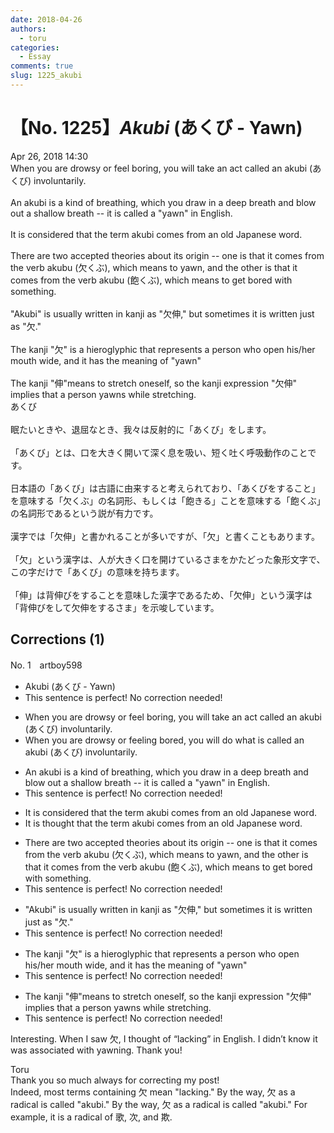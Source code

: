 ```yaml
---
date: 2018-04-26
authors:
  - toru
categories:
  - Essay
comments: true
slug: 1225_akubi
---
```


# 【No. 1225】<strong><em>Akubi</strong></em> (あくび - Yawn)
<div class="date">Apr 26, 2018 14:30</div>
<div id="post"><div id="body_show_ori">
When you are drowsy or feel boring, you will take an act called an akubi (あくび) involuntarily.<br/><br/>An akubi is a kind of breathing, which you draw in a deep breath and blow out a shallow breath -- it is called a "yawn" in English.<br/><br/>It is considered that the term akubi comes from an old Japanese word.<br/><br/>There are two accepted theories about its origin -- one is that it comes from the verb akubu (欠くぶ), which means to yawn, and the other is that it comes from the verb akubu (飽くぶ), which means to get bored with something.<br/><br/>"Akubi" is usually written in kanji as "欠伸," but sometimes it is written just as "欠."<br/><br/>The kanji "欠" is a hieroglyphic that represents a person who open his/her mouth wide, and it has the meaning of "yawn"<br/><br/>The kanji "伸"means to stretch oneself, so the kanji expression "欠伸" implies that a person yawns while stretching.
</div></div>

<!-- more -->

<div id="post_ja"><div id="body_show_mo">
あくび<br/><br/>眠たいときや、退屈なとき、我々は反射的に「あくび」をします。<br/><br/>「あくび」とは、口を大きく開いて深く息を吸い、短く吐く呼吸動作のことです。<br/><br/>日本語の「あくび」は古語に由来すると考えられており、「あくびをすること」を意味する「欠くぶ」の名詞形、もしくは「飽きる」ことを意味する「飽くぶ」の名詞形であるという説が有力です。<br/><br/>漢字では「欠伸」と書かれることが多いですが、「欠」と書くこともあります。<br/><br/>「欠」という漢字は、人が大きく口を開けているさまをかたどった象形文字で、この字だけで「あくび」の意味を持ちます。<br/><br/>「伸」は背伸びをすることを意味した漢字であるため、「欠伸」という漢字は「背伸びをして欠伸をするさま」を示唆しています。
</div></div>

## Corrections (1)
<div id="block"><div class="first_name"> No. 1　<span class="just_name">artboy598</span></div><div id="block2">
<ul class="correction_field">
<li class="incorrect">Akubi (あくび - Yawn)</li>
<li class="corrected perfect">This sentence is perfect! No correction needed!</li>
</ul>
<ul class="correction_field">
<li class="incorrect">When you are drowsy or feel boring, you will take an act called an akubi (あくび) involuntarily.</li>
<li class="corrected correct">
When you are drowsy or <span class="f_red">feeling</span> <span class="f_red">bored</span>, you will <span class="f_red">do what is called</span> an akubi (あくび) involuntarily.
</li>
</ul>
<ul class="correction_field">
<li class="incorrect">An akubi is a kind of breathing, which you draw in a deep breath and blow out a shallow breath -- it is called a "yawn" in English.</li>
<li class="corrected perfect">This sentence is perfect! No correction needed!</li>
</ul>
<ul class="correction_field">
<li class="incorrect">It is considered that the term akubi comes from an old Japanese word.</li>
<li class="corrected correct">
It is <span class="f_blue">thought</span> that the term akubi comes from an old Japanese word.
</li>
</ul>
<ul class="correction_field">
<li class="incorrect">There are two accepted theories about its origin -- one is that it comes from the verb akubu (欠くぶ), which means to yawn, and the other is that it comes from the verb akubu (飽くぶ), which means to get bored with something.</li>
<li class="corrected perfect">This sentence is perfect! No correction needed!</li>
</ul>
<ul class="correction_field">
<li class="incorrect">"Akubi" is usually written in kanji as "欠伸," but sometimes it is written just as "欠."</li>
<li class="corrected perfect">This sentence is perfect! No correction needed!</li>
</ul>
<ul class="correction_field">
<li class="incorrect">The kanji "欠" is a hieroglyphic that represents a person who open his/her mouth wide, and it has the meaning of "yawn"</li>
<li class="corrected perfect">This sentence is perfect! No correction needed!</li>
</ul>
<ul class="correction_field">
<li class="incorrect">The kanji "伸"means to stretch oneself, so the kanji expression "欠伸" implies that a person yawns while stretching.</li>
<li class="corrected perfect">This sentence is perfect! No correction needed!</li>
</ul>
<p class="comment_small">
 Interesting.  When I saw 欠, I thought of “lacking” in English.  I didn’t know it was associated with yawning.  Thank you!
</p>

</div><div class="name"><span class="just_name">Toru</span><br>
Thank you so much always for correcting my post!<br/>Indeed, most terms containing 欠 mean "lacking." By the way, 欠 as a radical is called "akubi." By the way, 欠 as a radical is called "akubi." For example, it is a radical of 歌, 次, and 欺.
</div>
</div>
